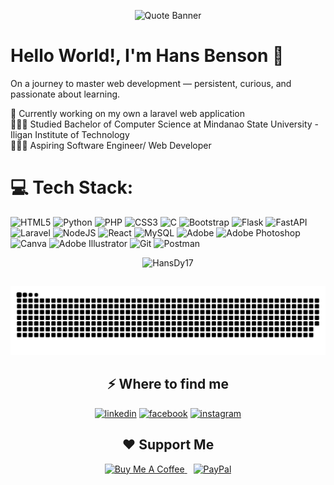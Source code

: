<!-- Centered Quote Banner -->
<p align="center">
  <img src="https://quotes-github-readme.vercel.app/api?type=horizontal&theme=tokyonight" alt="Quote Banner" style="max-width: 100%; width: 700px;" />
</p>


<h1>Hello World!, I'm Hans Benson 👋</h1>
<p>On a journey to master web development — persistent, curious, and passionate about learning.</p>

🛜 Currently working on my own a laravel web application<br>👨🏼‍🎓 Studied Bachelor of Computer Science at Mindanao State University - Iligan Institute of Technology<br>👨🏼‍💻 Aspiring Software Engineer/ Web Developer 


# 💻 Tech Stack:
![HTML5](https://img.shields.io/badge/html5-%23E34F26.svg?style=flat&logo=html5&logoColor=white) ![Python](https://img.shields.io/badge/python-3670A0?style=flat&logo=python&logoColor=ffdd54) ![PHP](https://img.shields.io/badge/php-%23777BB4.svg?style=flat&logo=php&logoColor=white) ![CSS3](https://img.shields.io/badge/css3-%231572B6.svg?style=flat&logo=css3&logoColor=white) ![C](https://img.shields.io/badge/c-%2300599C.svg?style=flat&logo=c&logoColor=white) ![Bootstrap](https://img.shields.io/badge/bootstrap-%238511FA.svg?style=flat&logo=bootstrap&logoColor=white) ![Flask](https://img.shields.io/badge/flask-%23000.svg?style=flat&logo=flask&logoColor=white) ![FastAPI](https://img.shields.io/badge/FastAPI-005571?style=flat&logo=fastapi) ![Laravel](https://img.shields.io/badge/laravel-%23FF2D20.svg?style=flat&logo=laravel&logoColor=white) ![NodeJS](https://img.shields.io/badge/node.js-6DA55F?style=flat&logo=node.js&logoColor=white) ![React](https://img.shields.io/badge/react-%2320232a.svg?style=flat&logo=react&logoColor=%2361DAFB) ![MySQL](https://img.shields.io/badge/mysql-4479A1.svg?style=flat&logo=mysql&logoColor=white) ![Adobe](https://img.shields.io/badge/adobe-%23FF0000.svg?style=flat&logo=adobe&logoColor=white) ![Adobe Photoshop](https://img.shields.io/badge/adobe%20photoshop-%2331A8FF.svg?style=flat&logo=adobe%20photoshop&logoColor=white) ![Canva](https://img.shields.io/badge/Canva-%2300C4CC.svg?style=flat&logo=Canva&logoColor=white) ![Adobe Illustrator](https://img.shields.io/badge/adobe%20illustrator-%23FF9A00.svg?style=flat&logo=adobe%20illustrator&logoColor=white) ![Git](https://img.shields.io/badge/git-%23F05033.svg?style=flat&logo=git&logoColor=white) ![Postman](https://img.shields.io/badge/Postman-FF6C37?style=flat&logo=postman&logoColor=white)


<p align="center">
  <img src="https://github-readme-stats.vercel.app/api/top-langs?username=HansDy17&show_icons=true&locale=en&layout=compact" alt="HansDy17" />
</p>
<h2></h2>
<picture>
  <source media="(prefers-color-scheme: dark)" srcset="https://raw.githubusercontent.com/hansdy17/hansdy17/output/github-snake-dark.svg" />
  <source media="(prefers-color-scheme: light)" srcset="https://raw.githubusercontent.com/hansdy17/hansdy17/output/github-snake.svg" />
  <img alt="github-snake" src="https://raw.githubusercontent.com/hansdy17/hansdy17/output/github-snake.svg" />
</picture>

<h2 align="center">⚡️ Where to find me</h2>

<p align="center">
  <a target="_blank" href="https://www.linkedin.com/in/hansdy17/" style="display: inline-block;">
    <img src="https://img.shields.io/badge/linkedin-logo?style=for-the-badge&logo=linkedin&logoColor=white&color=%230a77b6" alt="linkedin" />
  </a>
  <a target="_blank" href="https://www.facebook.com/Bensoy.Hansy" style="display: inline-block;">
    <img src="https://img.shields.io/badge/facebook-logo?style=for-the-badge&logo=facebook&logoColor=white&color=%230866ff" alt="facebook" />
  </a>
  <a target="_blank" href="https://www.instagram.com/hansy.dy/" style="display: inline-block;">
    <img src="https://img.shields.io/badge/instagram-logo?style=for-the-badge&logo=instagram&logoColor=white&color=%23F35369" alt="instagram" />
  </a>
</p>

<!-- Support Me -->
<h2 align="center">❤️ Support Me</h2>
<p align="center">
  <a href="https://www.buymeacoffee.com/hansdy157" target="_blank" style="margin-right: 10px;">
    <img src="https://cdn.buymeacoffee.com/buttons/v2/default-yellow.png" width="120" alt="Buy Me A Coffee" />
  </a>
  <a href="https://paypal.me/hansdy15" target="_blank  style="margin-right: 10px;">
    <img src="https://img.shields.io/badge/PayPal-00457C?style=for-the-badge&logo=paypal&logoColor=white" width="115" alt="PayPal" />
  </a>
</p>

